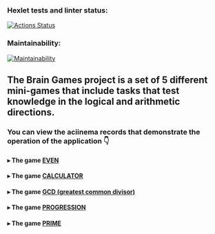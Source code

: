 
### Hexlet tests and linter status:

[![Actions Status](https://github.com/funnyDevGirl/java-project-61/workflows/hexlet-check/badge.svg)](https://github.com/funnyDevGirl/java-project-61/actions)

### Maintainability:

[![Maintainability](https://api.codeclimate.com/v1/badges/b5ed0d422cd9679db1fa/maintainability)](https://codeclimate.com/github/funnyDevGirl/java-project-61/maintainability)

## The Brain Games project is a set of 5 different mini-games that include tasks that test knowledge in the logical and arithmetic directions.

### You can view the aciinema records that demonstrate the operation of the application 👇

#### ▸ The game [EVEN](https://asciinema.org/a/eiEz1SJbVcRqa6U1t21JpDo7Z)
#### ▸ The game [CALCULATOR](https://asciinema.org/a/Rxq2WOBNHlKufwrnQmbHdp6oo)
#### ▸ The game [GCD (greatest common divisor)](https://asciinema.org/a/L9S5hVl8TAmbOL6LwGArF0aNn)
#### ▸ The game [PROGRESSION](https://asciinema.org/a/C2yQjIncf2YdgU3Wxy0fBK7DD)
#### ▸ The game [PRIME](https://asciinema.org/a/FqtuVwSq6Xtkqs4qFrxO4tgdG)
